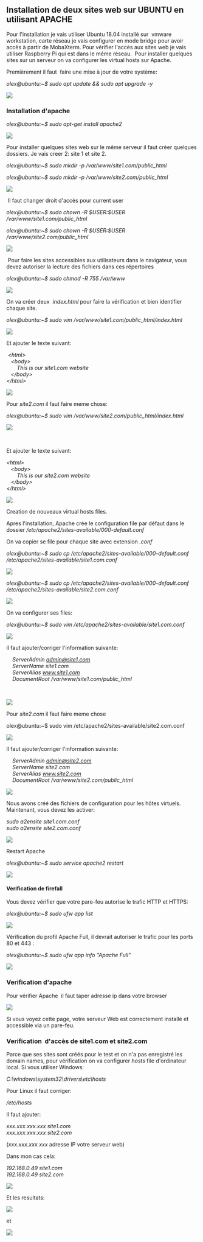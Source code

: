 ## Installation de deux sites web sur UBUNTU en utilisant APACHE

Pour l'installation je vais utiliser Ubuntu 18.04 installé sur  vmware workstation, carte réseau je vais configurer en mode bridge pour avoir accès à partir de MobaXterm. Pour vérifier l'accès aux sites web je vais utiliser Raspberry Pi qui est dans le même réseau.  Pour installer quelques sites sur un serveur on va configurer les virtual hosts sur Apache.

Premièrement il faut  faire une mise à jour de votre système:

*olex@ubuntu:\~\$ sudo apt update && sudo apt upgrade -y*

![](images/image20.png)

### Installation d'apache

*olex@ubuntu:\~\$ sudo apt-get install apache2*

![](images/image1.png)

Pour installer quelques sites web sur le même serveur il faut créer quelques dossiers. Je vais creer 2: site 1 et site 2.

*olex@ubuntu:\~\$ sudo mkdir -p /var/www/site1.com/public\_html*

*olex@ubuntu:\~\$ sudo mkdir -p /var/www/site2.com/public\_html*

![](images/image16.png)

 Il faut changer droit d'accès pour current user

*olex@ubuntu:\~\$ sudo chown -R \$USER:\$USER /var/www/site1.com/public\_html*

*olex@ubuntu:\~\$ sudo chown -R \$USER:\$USER /var/www/site2.com/public\_html*

![](images/image7.png)

 Pour faire les sites accessibles aux utilisateurs dans le navigateur, vous devez autoriser la lecture des fichiers dans ces répertoires

*olex@ubuntu:\~\$ sudo chmod -R 755 /var/www*

![](images/image4.png)

On va créer deux  *index.html* pour faire la vérification et bien identifier chaque site.

*olex@ubuntu:\~\$ sudo vim /var/www/site1.com/public\_html/index.html*

![](images/image22.png)

Et ajouter le texte suivant:

 *\<html\>*  
    *\<body\>*  
          *This is our site1.com website*  
    *\</body\>*  
  *\</html\>*  

![](images/image19.png)

Pour *site2.com* il faut faire meme chose:

*olex@ubuntu:\~\$ sudo vim /var/www/site2.com/public\_html/index.html*

![](images/image8.png)

 

Et ajouter le texte suivant:

*\<html\>*  
   *\<body\>*  
       *This is our site2.com website*  
   *\</body\>*  
  *\</html\>*  

![](images/image14.png)

Creation de nouveaux  virtual hosts files.

Apres l'installation, Apache crée le configuration file par défaut dans le dossier */etc/apache2/sites-available/000-default.conf*

On va copier se file pour chaque site avec extension *.conf*

*olex@ubuntu:\~\$ sudo cp /etc/apache2/sites-available/000-default.conf /etc/apache2/sites-available/site1.com.conf*

![](images/image9.png)

*olex@ubuntu:\~\$ sudo cp /etc/apache2/sites-available/000-default.conf /etc/apache2/sites-available/site2.com.conf*

![](images/image12.png)

On va configurer ses files:

*olex@ubuntu:\~\$ sudo vim /etc/apache2/sites-available/site1.com.conf*

![](images/image23.png)

Il faut ajouter/corriger l'information suivante:

    *ServerAdmin admin@site1.com*  
    *ServerName site1.com*  
    *ServerAlias www.site1.com*  
    *DocumentRoot /var/www/site1.com/public\_html*  

   

![](images/image5.png)

Pour *site2.com* il faut faire meme chose

olex@ubuntu:\~\$ sudo vim /etc/apache2/sites-available/site2.com.conf

![](images/image3.png)

Il faut ajouter/corriger l'information suivante:

    *ServerAdmin admin@site2.com*  
    *ServerName site2.com*  
    *ServerAlias www.site2.com*  
    *DocumentRoot /var/www/site2.com/public\_html*  

![](images/image21.png)

Nous avons créé des fichiers de configuration pour les hôtes virtuels. Maintenant, vous devez les activer:

*sudo a2ensite site1.com.conf*  
*sudo a2ensite site2.com.conf*  

![](images/image6.png)

Restart Apache

*olex@ubuntu:\~\$ sudo service apache2 restart*

![](images/image11.png)

#### Verification de firefall

Vous devez vérifier que votre pare-feu autorise le trafic HTTP et HTTPS:

*olex@ubuntu:\~\$ sudo ufw app list*

![](images/image10.png)

Vérification du profil Apache Full, il devrait autoriser le trafic pour les ports 80 et 443 :

*olex@ubuntu:\~\$ sudo ufw app info "Apache Full"*

![](images/image15.png)

### Verification d'apache

Pour vérifier Apache  il faut taper adresse ip dans votre browser

![](images/image17.png)

Si vous voyez cette page, votre serveur Web est correctement installé et accessible via un pare-feu.

### Verification  d'accès de site1.com et site2.com

Parce que ses sites sont créés pour le test et on n'a pas enregistré les domain names, pour vérification on va configurer *hosts* file d'ordinateur local. Si vous utiliser Windows:

*C:\\windows\\system32\\drivers\\etc\\hosts*

Pour Linux il faut corriger:

*/etc/hosts*

Il faut ajouter:

*xxx.xxx.xxx.xxx site1.com*  
*xxx.xxx.xxx.xxx site2.com*  

(*xxx.xxx.xxx.xxx* adresse IP votre serveur web)

Dans mon cas cela:

*192.168.0.49 site1.com*  
*192.168.0.49 site2.com*  

![](images/image13.png)

Et les resultats:

![](images/image18.png)

et

![](images/image2.png)


